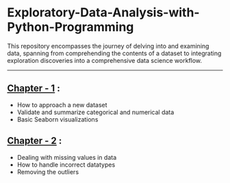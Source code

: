 # Exploratory-Data-Analysis-with-Python-Programming

This repository encompasses the journey of delving into and examining data, spanning from comprehending the contents of a dataset to integrating exploration discoveries into a comprehensive data science workflow.


-----

## [Chapter - 1](https://github.com/Ravjot03/Exploratory-Data-Analysis-with-Python/blob/main/EDA-Chapter-1.ipynb) :
- How to approach a new dataset
- Validate and summarize categorical and numerical data
- Basic Seaborn visualizations


## [Chapter - 2](https://github.com/Ravjot03/Exploratory-Data-Analysis-with-Python/blob/main/EDA-Chapter-2.ipynb) :
- Dealing with missing values in data
- How to handle incorrect datatypes
- Removing the outliers

